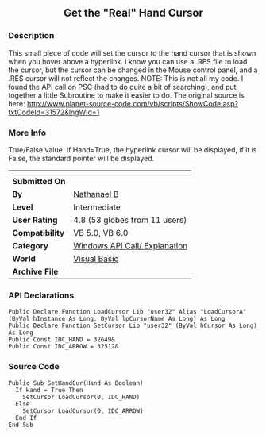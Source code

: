 ﻿<div align="center">

## Get the "Real" Hand Cursor


</div>

### Description

This small piece of code will set the cursor to the hand cursor that is shown when you hover above a hyperlink. I know you can use a .RES file to load the cursor, but the cursor can be changed in the Mouse control panel, and a .RES cursor will not reflect the changes. NOTE: This is not all my code. I found the API call on PSC (had to do quite a bit of searching), and put together a little Subroutine to make it easier to do. The original source is here: http://www.planet-source-code.com/vb/scripts/ShowCode.asp?txtCodeId=31572&lngWId=1
 
### More Info
 
True/False value. If Hand=True, the hyperlink cursor will be displayed, if it is False, the standard pointer will be displayed.


<span>             |<span>
---                |---
**Submitted On**   |
**By**             |[Nathanael B](https://github.com/Planet-Source-Code/PSCIndex/blob/master/ByAuthor/nathanael-b.md)
**Level**          |Intermediate
**User Rating**    |4.8 (53 globes from 11 users)
**Compatibility**  |VB 5\.0, VB 6\.0
**Category**       |[Windows API Call/ Explanation](https://github.com/Planet-Source-Code/PSCIndex/blob/master/ByCategory/windows-api-call-explanation__1-39.md)
**World**          |[Visual Basic](https://github.com/Planet-Source-Code/PSCIndex/blob/master/ByWorld/visual-basic.md)
**Archive File**   |[](https://github.com/Planet-Source-Code/nathanael-b-get-the-real-hand-cursor__1-37076/archive/master.zip)

### API Declarations

```
Public Declare Function LoadCursor Lib "user32" Alias "LoadCursorA" (ByVal hInstance As Long, ByVal lpCursorName As Long) As Long
Public Declare Function SetCursor Lib "user32" (ByVal hCursor As Long) As Long
Public Const IDC_HAND = 32649&
Public Const IDC_ARROW = 32512&
```


### Source Code

```
Public Sub SetHandCur(Hand As Boolean)
  If Hand = True Then
    SetCursor LoadCursor(0, IDC_HAND)
  Else
    SetCursor LoadCursor(0, IDC_ARROW)
  End If
End Sub
```

